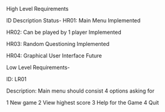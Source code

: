High Level Requirements

ID Description Status- HR01: Main Menu Implemented

HR02: Can be played by 1 player Implemented

HR03: Random Questioning Implemented

HR04: Graphical User Interface Future

Low Level Requirements-

ID: LR01

Description: Main menu should consist 4 options asking for

1 New game 2 View highest score 3 Help for the Game 4 Quit
